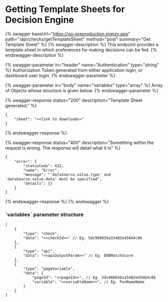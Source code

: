 # Getting Template Sheets for Decision Engine

{% swagger baseUrl="https://go-preproduction.signzy.app" path="/api/checks/getTemplateSheet" method="post" summary="Get Template Sheet" %}
{% swagger-description %}
This endpoint provides a template sheet in which preferences for making decisions can be fed.
{% endswagger-description %}

{% swagger-parameter in="header" name="Authentication" type="string" %}
Authorization Token generated from either application login, or dashboard user login.
{% endswagger-parameter %}

{% swagger-parameter in="body" name="variables" type="array" %}
Array of Objects whose structure is given below.
{% endswagger-parameter %}

{% swagger-response status="200" description="Template Sheet generated." %}
```
{
    "sheet": "<<link to download>>"
}
```
{% endswagger-response %}

{% swagger-response status="400" description="Something within the request is wrong. The response will detail what it is" %}
```
{
    "error": {
        "statusCode": 422,
        "name": "Error",
        "message": "'dataSource.value.type' and 'dataSource.value.data' must be specified",
        "details": {}
    }
}
```
{% endswagger-response %}
{% endswagger %}

### \`variables\` parameter structure

```
[
    {
        "type": "check",
        "data": "<<checkId>>" // Eg. 5dc960656a15482e45664c86
    },
    {
        "type": "api",
        "data": "<<apiOutputParam>>" // Eg. DOBMatchScore
    },
    {
        "type": "pageVariable",
        "data": {
            "pageId": "<<pageId>>", // Eg. 5dc960656a15482e45664c86
            "variable": "<<variableName>>", // Eg. PanNameName
        }
    }
]
```
